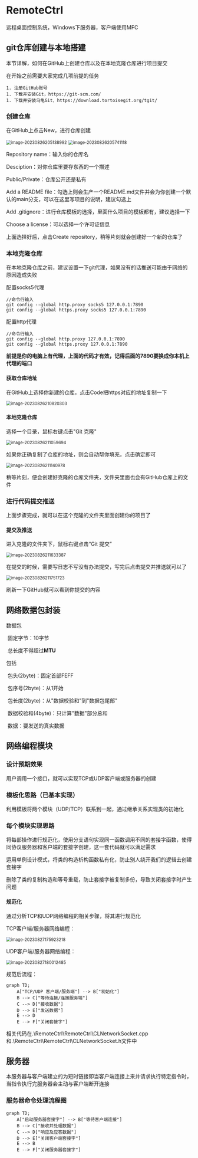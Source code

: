 # RemoteCtrl
远程桌面控制系统，Windows下服务器，客户端使用MFC

## git仓库创建与本地搭建

本节详解，如何在GitHub上创建仓库以及在本地克隆仓库进行项目提交

在开始之前需要大家完成几项前提的任务

	1. 注册GitHub账号
	1. 下载并安装Git，https://git-scm.com/
	1. 下载并安装乌龟Git，https://download.tortoisegit.org/tgit/

### 创建仓库

在GitHub上点击New，进行仓库创建

<img src="C:\Users\lwd15\AppData\Roaming\Typora\typora-user-images\image-20230826205138992.png" alt="image-20230826205138992" style="zoom:80%;" />

<img src="C:\Users\lwd15\AppData\Roaming\Typora\typora-user-images\image-20230826205741118.png" alt="image-20230826205741118" style="zoom:80%;" />

Repository name：输入你的仓库名

Desciption：对你仓库里要存东西的一个描述

Public/Private：仓库公开还是私有

Add  a README file：勾选上则会生产一个README.md文件并会为你创建一个默认的main分支，可以在这里写项目的说明，建议勾选上

Add .gitignore：进行仓库模板的选择，里面什么项目的模板都有，建议选择一下

Choose a license：可以选择一个许可证信息

上面选择好后，点击Create repository，稍等片刻就会创建好一个新的仓库了

### 本地克隆仓库

在本地克隆仓库之前，建议设置一下git代理，如果没有的话推送可能由于网络的原因造成失败

配置socks5代理

```
//命令行输入
git config --global http.proxy socks5 127.0.0.1:7890
git config --global https.proxy socks5 127.0.0.1:7890
```

配置http代理

```
//命令行输入
git config --global http.proxy 127.0.0.1:7890
git config --global https.proxy 127.0.0.1:7890
```

**前提是你的电脑上有代理，上面的代码才有效，记得后面的7890要换成你本机上代理的端口**

#### 获取仓库地址

在GitHub上选择你新建的仓库，点击Code把https对应的地址复制一下

<img src="C:\Users\lwd15\AppData\Roaming\Typora\typora-user-images\image-20230826210820303.png" alt="image-20230826210820303" style="zoom:80%;" />

#### 本地克隆仓库

选择一个目录，鼠标右键点击"Git 克隆"

<img src="C:\Users\lwd15\AppData\Roaming\Typora\typora-user-images\image-20230826211059694.png" alt="image-20230826211059694" style="zoom:80%;" />

如果你正确复制了仓库的地址，则会自动帮你填充，点击确定即可

<img src="C:\Users\lwd15\AppData\Roaming\Typora\typora-user-images\image-20230826211140978.png" alt="image-20230826211140978" style="zoom:80%;" />

稍等片刻，便会创建好克隆的仓库文件夹，文件夹里面也会有GitHub仓库上的文件

### 进行代码提交推送

上面步骤完成，就可以在这个克隆的文件夹里面创建你的项目了

#### 提交及推送

进入克隆的文件夹下，鼠标右键点击“Git 提交”

<img src="C:\Users\lwd15\AppData\Roaming\Typora\typora-user-images\image-20230826211633387.png" alt="image-20230826211633387" style="zoom:80%;" />

在提交的时候，需要写日志不写没有办法提交，写完后点击提交并推送就可以了

<img src="C:\Users\lwd15\AppData\Roaming\Typora\typora-user-images\image-20230826211751723.png" alt="image-20230826211751723" style="zoom:80%;" />

刷新一下GitHub就可以看到你提交的内容

## 网络数据包封装

数据包

​	固定字节：10字节

​	总长度不得超过**MTU**

包括

​	包头(2byte)：固定首部FEFF

​	包序号(2byte)：从1开始

​	包长度(2byte)：从"数据校验和"到"数据包尾部"

​	数据校验和(4byte)：只计算"数据"部分总和

​	数据：要发送的真实数据

## 网络编程模块

### 设计预期效果

用户调用一个接口，就可以实现TCP或UDP客户端或服务器的创建

### 模板化思路（已基本实现）

利用模板将两个模块（UDP/TCP）联系到一起，通过继承关系实现类的初始化

### 每个模块实现思路

将每部操作进行规范化，使用分支语句实现同一函数调用不同的套接字函数，使得同协议服务器和客户端的套接字创建，这一套代码就可以满足需求

运用单例设计模式，将类的构造析构函数私有化，防止别人绕开我们的逻辑去创建套接字

删除了类的复制构造和等号重载，防止套接字被复制多份，导致关闭套接字时产生问题

#### 规范化

通过分析TCP和UDP网络编程的相关步骤，将其进行规范化

TCP客户端/服务器网络编程：

<img src="C:\Users\lwd15\AppData\Roaming\Typora\typora-user-images\image-20230827175923218.png" alt="image-20230827175923218" style="zoom:80%;" />

UDP客户端/服务器网络编程：

<img src="C:\Users\lwd15\AppData\Roaming\Typora\typora-user-images\image-20230827180012485.png" alt="image-20230827180012485" style="zoom:80%;" />

规范后流程：

```mermaid
graph TD;
	A["TCP/UDP 客户端/服务端"] --> B["初始化"]
	B --> C["等待连接/连接服务端"]
	C --> D["接收数据"]
	D --> E["发送数据"]
	E --> D
	E --> F["关闭套接字"]
```

相关代码在.\RemoteCtrl\RemoteCtrl\CLNetworkSocket.cpp和.\RemoteCtrl\RemoteCtrl\CLNetworkSocket.h文件中

## 服务器

本服务器与客户端建立的为短时链接即当客户端连接上来并请求执行特定指令时，当指令执行完服务器会主动与客户端断开连接

### 服务器命令处理流程图

```mermaid
graph TD;
	A["启动服务器套接字"] --> B["等待客户端连接"]
	B --> C["接收并处理数据"]
	C --> D["响应及应答数据"]
	D --> E["关闭客户端套接字"]
	E --> B
	E --> F["关闭服务器套接字"]
```

